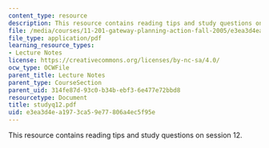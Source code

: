 ```yaml
---
content_type: resource
description: This resource contains reading tips and study questions on session 12.
file: /media/courses/11-201-gateway-planning-action-fall-2005/e3ea3d4ea1973ca59e77806a4ec5f95e_studyq12.pdf
file_type: application/pdf
learning_resource_types:
- Lecture Notes
license: https://creativecommons.org/licenses/by-nc-sa/4.0/
ocw_type: OCWFile
parent_title: Lecture Notes
parent_type: CourseSection
parent_uid: 314fe87d-93c0-b34b-ebf3-6e477e72bbd8
resourcetype: Document
title: studyq12.pdf
uid: e3ea3d4e-a197-3ca5-9e77-806a4ec5f95e
---
```

This resource contains reading tips and study questions on session 12.